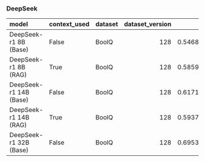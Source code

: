 ### DeepSeek

| model                  | context_used   | dataset   |   dataset_version |       f1 |       em |   total_energy_kWh |   inference_energy_kWh |   retrieval_energy_kWh |   total_emissions_kg |   inference_emissions_kg |   retrieval_emissions_kg |   avg_time_s | total_time   |
|:-----------------------|:---------------|:----------|------------------:|---------:|---------:|-------------------:|-----------------------:|-----------------------:|---------------------:|-------------------------:|-------------------------:|-------------:|:-------------|
| DeepSeek-r1 8B (Base)  | False          | BoolQ     |               128 | 0.546875 | 0.546875 |           0.024801 |               0.024801 |               0.000000 |             0.007282 |                 0.007282 |                 0.000000 |    72.538778 | 2:34:44      |
| DeepSeek-r1 8B (RAG)   | True           | BoolQ     |               128 | 0.585938 | 0.585938 |           0.015464 |               0.015457 |               0.000007 |             0.004541 |                 0.004539 |                 0.000002 |    45.333253 | 1:36:42      |
| DeepSeek-r1 14B (Base) | False          | BoolQ     |               128 | 0.617188 | 0.617188 |           0.022193 |               0.022193 |               0.000000 |             0.006516 |                 0.006516 |                 0.000000 |    63.490630 | 2:15:26      |
| DeepSeek-r1 14B (RAG)  | True           | BoolQ     |               128 | 0.593750 | 0.593750 |           0.014824 |               0.014817 |               0.000007 |             0.004353 |                 0.004351 |                 0.000002 |    42.404193 | 1:30:27      |
| DeepSeek-r1 32B (Base) | False          | BoolQ     |               128 | 0.695312 | 0.695312 |           0.044045 |               0.044045 |               0.000000 |             0.012932 |                 0.012932 |                 0.000000 |   120.702626 | 4:17:29      |

